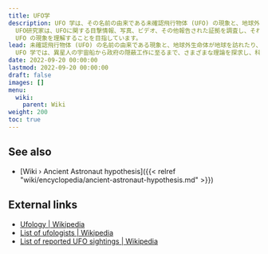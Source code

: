 ```yaml
---
title: UFO学
description: UFO 学は、その名前の由来である未確認飛行物体 (UFO) の現象と、地球外生命体が地球を訪れたり、地球と相互作用したりする可能性に焦点を当てた研究および研究分野です。
  UFO研究家は、UFOに関する目撃情報、写真、ビデオ、その他報告された証拠を調査し、それらを分析してその性質と起源を特定します。 UFO 学では、異星人の宇宙船から政府の隠蔽工作に至るまで、さまざまな理論を探求し、科学的調査、目撃証言、証拠書類を通じて
  UFO の現象を理解することを目指しています。
lead: 未確認飛行物体 (UFO) の名前の由来である現象と、地球外生命体が地球を訪れたり、地球と対話したりする可能性に焦点を当てた研究と研究分野。 UFO研究家は、UFOに関する目撃情報、写真、ビデオ、その他報告された証拠を調査し、それらを分析してその性質と起源を特定します。
  UFO 学では、異星人の宇宙船から政府の隠蔽工作に至るまで、さまざまな理論を探求し、科学的調査、目撃証言、証拠書類を通じて UFO の現象を理解することを目指しています。
date: 2022-09-20 00:00:00
lastmod: 2022-09-20 00:00:00
draft: false
images: []
menu:
  wiki:
    parent: Wiki
weight: 200
toc: true
---
```


## See also

- [Wiki › Ancient Astronaut hypothesis]({{< relref "wiki/encyclopedia/ancient-astronaut-hypothesis.md" >}})

## External links

- [Ufology | Wikipedia](https://en.wikipedia.org/wiki/Ufology)
- [List of ufologists | Wikipedia](https://en.wikipedia.org/wiki/List_of_ufologists)
- [List of reported UFO sightings | Wikipedia](https://en.wikipedia.org/wiki/List_of_reported_UFO_sightings)